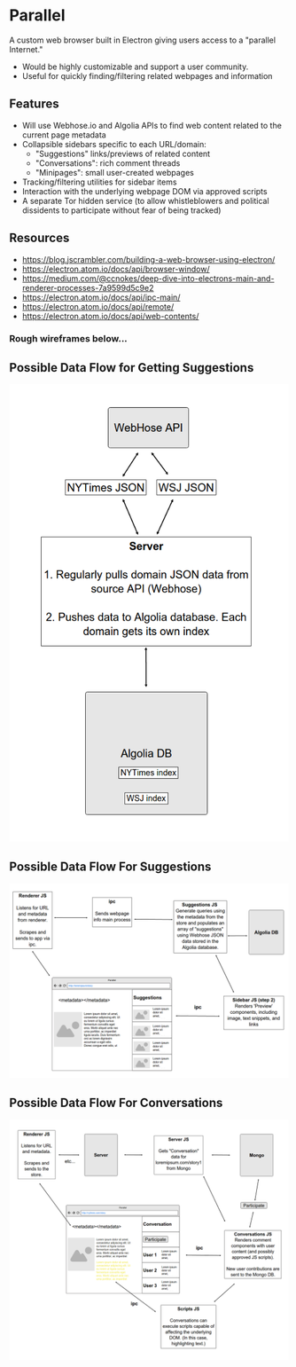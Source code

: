 # Parallel

A custom web browser built in Electron giving users access to a "parallel Internet."
* Would be highly customizable and support a user community.
* Useful for quickly finding/filtering related webpages and information

## Features
* Will use Webhose.io and Algolia APIs to find web content related to the current page metadata
* Collapsible sidebars specific to each URL/domain:
  - "Suggestions" links/previews of related content
  - "Conversations": rich comment threads 
  - "Minipages": small user-created webpages
* Tracking/filtering utilities for sidebar items
* Interaction with the underlying webpage DOM via approved scripts
* A separate Tor hidden service (to allow whistleblowers and political dissidents to participate without fear of being tracked)


## Resources
* https://blog.jscrambler.com/building-a-web-browser-using-electron/
* https://electron.atom.io/docs/api/browser-window/
* https://medium.com/@ccnokes/deep-dive-into-electrons-main-and-renderer-processes-7a9599d5c9e2
* https://electron.atom.io/docs/api/ipc-main/
* https://electron.atom.io/docs/api/remote/
* https://electron.atom.io/docs/api/web-contents/


### Rough wireframes below...
## Possible Data Flow for Getting Suggestions
![Suggestions Backend](./img/server.png?raw=true "Sample Usage")

## Possible Data Flow For Suggestions
![Suggestions Backend](./img/suggestion.png?raw=true "Suggestions")

## Possible Data Flow For Conversations
![Suggestions Backend](./img/conversation.png?raw=true "Suggestions")
